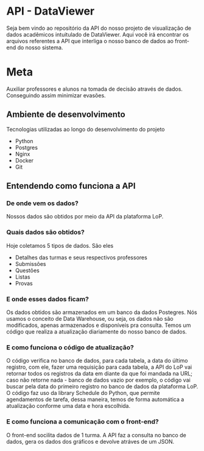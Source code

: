 # API - DataViewer

Seja bem vindo ao repositório da API do nosso projeto de visualização de dados acadêmicos intuitulado de DataViewer. Aqui você irá encontrar os arquivos referentes a API que interliga o nosso banco de dados ao front-end do nosso sistema.

# Meta

Auxiliar professores e alunos na tomada de decisão através de dados. Conseguindo assim minimizar evasões.

## Ambiente de desenvolvimento

Tecnologias utilizadas ao longo do desenvolvimento do projeto

* Python
* Postgres
* Nginx
* Docker
* Git

## Entendendo como funciona a API

### De onde vem os dados?

Nossos dados são obtidos por meio da API da plataforma LoP.

### Quais dados são obtidos?

Hoje coletamos 5 tipos de dados. São eles

* Detalhes das turmas e seus respectivos professores 
* Submissões
* Questões
* Listas
* Provas

### E onde esses dados ficam?

Os dados obtidos são armazenados em um banco da dados Postegres. Nós usamos o conceito de Data Warehouse, ou seja, os dados não são modificados, apenas armazenados e disponíveis pra consulta. Temos um código que realiza a atualização diariamente do nosso banco de dados.

### E como funciona o código de atualização?

O código verifica no banco de dados, para cada tabela, a data do último registro, com ele, fazer uma requisição para cada tabela, a API do LoP vai retornar todos os registros da data em diante da que foi mandada na URL; caso não retorne nada - banco de dados vazio por exemplo, o código vai buscar pela data do primeiro registro no banco de dados da plataforma LoP. O código faz uso da library Schedule do Python, que permite agendamentos de tarefa, dessa maneira, temos de forma automática a atualização conforme uma data e hora escolhida.

### E como funciona a comunicação com o front-end?

O front-end socilita dados de 1 turma. A API faz a consulta no banco de dados, gera os dados dos gráficos e devolve atráves de um JSON.

